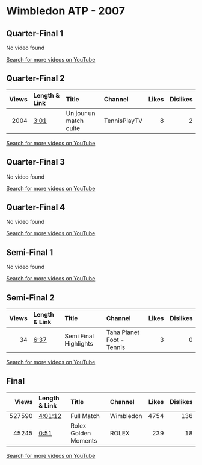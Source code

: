
# Wimbledon ATP - 2007

## Quarter-Final 1
No video found

[Search for more videos on YouTube](https://www.youtube.com/results?search_query=%22wimbledon%22+%22Federer%22+%22Ferrero%22+%222007%22+%22highlights%22)     

## Quarter-Final 2
|   Views | Length & Link                                       | Title                  | Channel      |   Likes |   Dislikes |
|--------:|:----------------------------------------------------|:-----------------------|:-------------|--------:|-----------:|
|    2004 | [3:01](https://www.youtube.com/watch?v=ra3ERM4IcKY) | Un jour un match culte | TennisPlayTV |       8 |          2 |

[Search for more videos on YouTube](https://www.youtube.com/results?search_query=%22wimbledon%22+%22Gasquet%22+%22Roddick%22+%222007%22+%22highlights%22)     

## Quarter-Final 3
No video found

[Search for more videos on YouTube](https://www.youtube.com/results?search_query=%22wimbledon%22+%22Djokovic%22+%22Baghdatis%22+%222007%22+%22highlights%22)     

## Quarter-Final 4
No video found

[Search for more videos on YouTube](https://www.youtube.com/results?search_query=%22wimbledon%22+%22Nadal%22+%22Berdych%22+%222007%22+%22highlights%22)     

## Semi-Final 1
No video found

[Search for more videos on YouTube](https://www.youtube.com/results?search_query=%22wimbledon%22+%22Federer%22+%22Gasquet%22+%222007%22+%22highlights%22)     

## Semi-Final 2
|   Views | Length & Link                                       | Title                   | Channel                   |   Likes |   Dislikes |
|--------:|:----------------------------------------------------|:------------------------|:--------------------------|--------:|-----------:|
|      34 | [6:37](https://www.youtube.com/watch?v=6shsTzruTRI) | Semi Final   Highlights | Taha Planet Foot - Tennis |       3 |          0 |

[Search for more videos on YouTube](https://www.youtube.com/results?search_query=%22wimbledon%22+%22Nadal%22+%22Djokovic%22+%222007%22+%22highlights%22)     

## Final
|   Views | Length & Link                                          | Title                 | Channel   |   Likes |   Dislikes |
|--------:|:-------------------------------------------------------|:----------------------|:----------|--------:|-----------:|
|  527590 | [4:01:12](https://www.youtube.com/watch?v=-V302lx6ElU) | Full Match            | Wimbledon |    4754 |        136 |
|   45245 | [0:51](https://www.youtube.com/watch?v=Bk9GAE0QK5E)    | Rolex  Golden Moments | ROLEX     |     239 |         18 |

[Search for more videos on YouTube](https://www.youtube.com/results?search_query=%22wimbledon%22+%22Federer%22+%22Nadal%22+%222007%22+%22highlights%22)     
